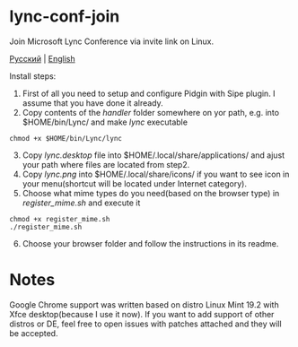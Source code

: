 # lync-conf-join
Join Microsoft Lync Conference via invite link on Linux.

[Русский](./README.ru.md) | [English](./README.md)

Install steps:
1. First of all you need to setup and configure Pidgin with Sipe plugin. I assume that you have done it already.
2. Copy contents of the *handler* folder somewhere on yor path, e.g. into $HOME/bin/Lync/ and make *lync* executable
```
chmod +x $HOME/bin/Lync/lync
```
3. Copy *lync.desktop* file into $HOME/.local/share/applications/ and ajust your path where files are located from step2.
4. Copy *lync.png* into $HOME/.local/share/icons/ if you want to see icon in your menu(shortcut will be located under Internet category).
5. Choose what mime types do you need(based on the browser type) in *register_mime.sh* and execute it
```
chmod +x register_mime.sh
./register_mime.sh
```
6. Choose your browser folder and follow the instructions in its readme.

# Notes
Google Chrome support was written based on distro Linux Mint 19.2 with Xfce desktop(because I use it now).
If you want to add support of other distros or DE, feel free to open issues with patches attached and they will be accepted.
